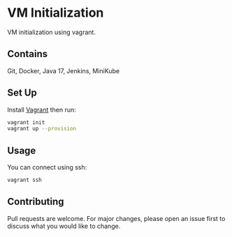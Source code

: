# VM Initialization

VM initialization using vagrant.
## Contains
Git, Docker, Java 17, Jenkins, MiniKube

## Set Up

Install [Vagrant](hhttps://developer.hashicorp.com/vagrant/docs/installation) then run:

```bash
vagrant init
vagrant up --provision
```

## Usage

You can connect using ssh:
```bash
vagrant ssh
```

## Contributing

Pull requests are welcome. For major changes, please open an issue first
to discuss what you would like to change.